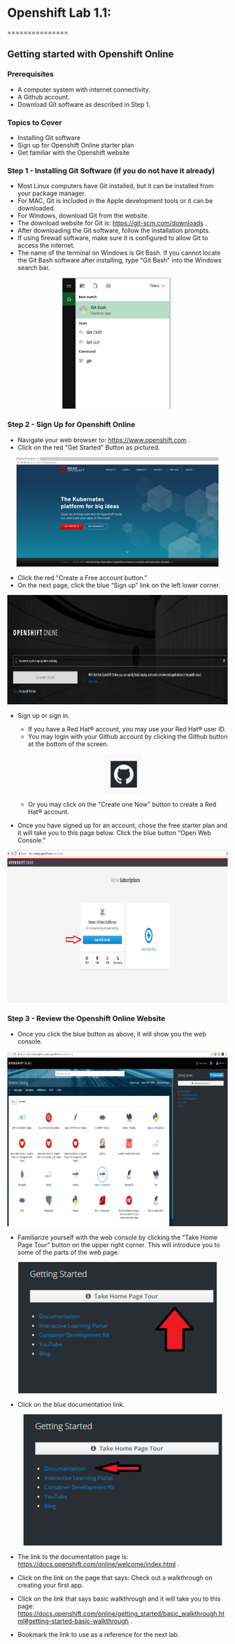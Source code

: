 # Openshift Lab 1.1:
===============

## Getting started with Openshift Online

### Prerequisites
 * A computer system with internet connectivity.
 * A Github account.
 * Download Git software as described in Step 1.


### Topics to Cover
 * Installing Git software
 * Sign up for Openshift Online starter plan
 * Get familiar with the Openshift website

### Step 1 - Installing Git Software (if you do not have it already)
 * Most Linux computers have Git installed, but it can be installed from your package manager.
 * For MAC, Git is included in the Apple development tools or it can be downloaded.
 * For Windows, download Git from the website.
 * The download website for Git is: https://git-scm.com/downloads .
 * After downloading the Git software, follow the installation prompts.
 * If using firewall software, make sure it is configured to allow Git to access the internet.
 * The name of the terminal on Windows is Git Bash.  If you cannot locate the Git Bash software after installing, type "Git Bash" into the Windows search bar.


 <p style="text-align:center;"><img src="../images/gitbashwinstartmenu.png"  height="300" class="center"/></p>

### Step 2 - Sign Up for Openshift Online
 * Navigate your web browser to: https://www.openshift.com .
 * Click on the red "Get Started" Button as pictured.


 <p style="text-align:center;"><img src="../images/openshifthomepage.png"  height="250" /></p>

 * Click the red "Create a Free account button."
 * On the next page, click the blue “Sign up” link on the left lower corner.

 <p style="text-align:center;"><img src="../images/openshiftsignup.png"  height="250" /></p>

  * Sign up or sign in.
    * If you have a Red Hat® account, you may use your Red Hat® user ID.
    * You may login with your Github account by clicking the Github button at the bottom of the screen.

    <p style="text-align:center;"><img src="../images/github.png"  height="90" /></p>

    * Or you may click on the "Create one Now" button to create a Red Hat® account.

  * Once you have signed up for an account, chose the free starter plan and it will take you to this page below. Click the blue button “Open Web Console."


  <p style="text-align:center;"><img src="../images/openwebconsole.png"  height="350" /></p>

### Step 3 - Review the Openshift Online Website
  * Once you click the blue button as above, it will show you the web console.

  <p style="text-align:center;"><img src="../images/consoleview.png"  height="400" /></p>

  * Familiarize yourself with the web console by clicking the “Take Home Page Tour” button on the upper right corner.  This will introduce you to some of the parts of the web page.

  <p style="text-align:center;"><img src="../images/takehomepgtour.png"  height="300" /></p>

  * Click on the blue documentation link.

    <p style="text-align:center;"><img src="../images/Documentationarrow.png"  height="300" /></p>

  * The link to the documentation page is: https://docs.openshift.com/online/welcome/index.html .
  * Click on the link on the page that says:
     Check out a walkthrough on creating your first app.

  * Click on the link that says basic walkthrough and it will take you to this page:
  https://docs.openshift.com/online/getting_started/basic_walkthrough.html#getting-started-basic-walkthrough .
  * Bookmark the link to use as a reference for the next lab.
